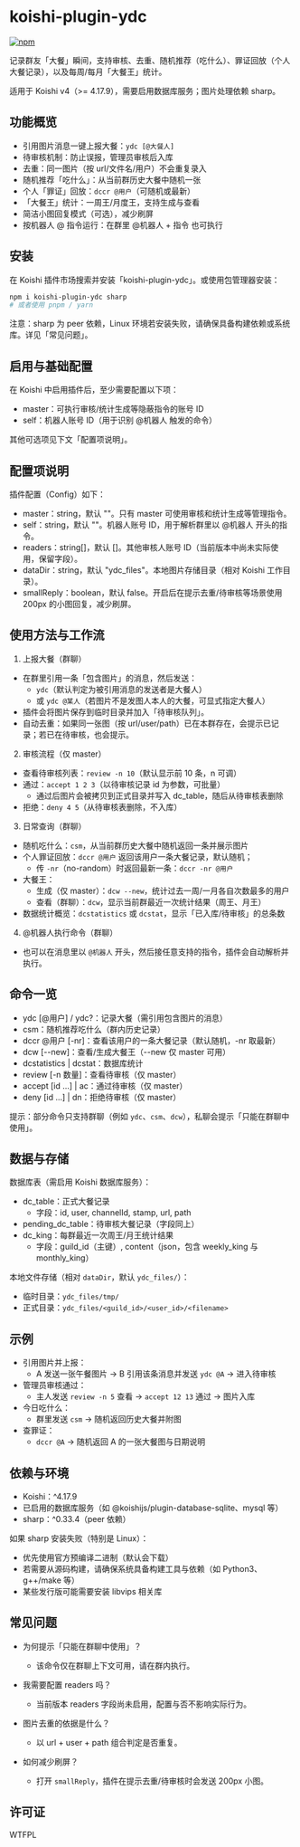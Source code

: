 # koishi-plugin-ydc

[![npm](https://img.shields.io/npm/v/koishi-plugin-ydc?style=flat-square)](https://www.npmjs.com/package/koishi-plugin-ydc)

记录群友「大餐」瞬间，支持审核、去重、随机推荐（吃什么）、罪证回放（个人大餐记录），以及每周/每月「大餐王」统计。

适用于 Koishi v4（>= 4.17.9），需要启用数据库服务；图片处理依赖 sharp。

## 功能概览

- 引用图片消息一键上报大餐：`ydc [@大餐人]`
- 待审核机制：防止误报，管理员审核后入库
- 去重：同一图片（按 url/文件名/用户）不会重复录入
- 随机推荐「吃什么」：从当前群历史大餐中随机一张
- 个人「罪证」回放：`dccr @用户`（可随机或最新）
- 「大餐王」统计：一周王/月度王，支持生成与查看
- 简洁小图回复模式（可选），减少刷屏
- 按机器人 @ 指令运行：在群里 @机器人 + 指令 也可执行

## 安装

在 Koishi 插件市场搜索并安装「koishi-plugin-ydc」。或使用包管理器安装：

```bash
npm i koishi-plugin-ydc sharp
# 或者使用 pnpm / yarn
```

注意：sharp 为 peer 依赖，Linux 环境若安装失败，请确保具备构建依赖或系统库。详见「常见问题」。

## 启用与基础配置

在 Koishi 中启用插件后，至少需要配置以下项：

- master：可执行审核/统计生成等隐蔽指令的账号 ID
- self：机器人账号 ID（用于识别 @机器人 触发的命令）

其他可选项见下文「配置项说明」。

## 配置项说明

插件配置（Config）如下：

- master：string，默认 ""。只有 master 可使用审核和统计生成等管理指令。
- self：string，默认 ""。机器人账号 ID，用于解析群里以 @机器人 开头的指令。
- readers：string[]，默认 []。其他审核人账号 ID（当前版本中尚未实际使用，保留字段）。
- dataDir：string，默认 "ydc_files"。本地图片存储目录（相对 Koishi 工作目录）。
- smallReply：boolean，默认 false。开启后在提示去重/待审核等场景使用 200px 的小图回复，减少刷屏。

## 使用方法与工作流

1) 上报大餐（群聊）

- 在群里引用一条「包含图片」的消息，然后发送：
	- `ydc`（默认判定为被引用消息的发送者是大餐人）
	- 或 `ydc @某人`（若图片不是发图人本人的大餐，可显式指定大餐人）
- 插件会将图片保存到临时目录并加入「待审核队列」。
- 自动去重：如果同一张图（按 url/user/path）已在本群存在，会提示已记录；若已在待审核，也会提示。

2) 审核流程（仅 master）

- 查看待审核列表：`review -n 10`（默认显示前 10 条，n 可调）
- 通过：`accept 1 2 3`（以待审核记录 id 为参数，可批量）
	- 通过后图片会被拷贝到正式目录并写入 dc_table，随后从待审核表删除
- 拒绝：`deny 4 5`（从待审核表删除，不入库）

3) 日常查询（群聊）

- 随机吃什么：`csm`，从当前群历史大餐中随机返回一条并展示图片
- 个人罪证回放：`dccr @用户` 返回该用户一条大餐记录，默认随机；
	- 传 `-nr`（no-random）时返回最新一条：`dccr -nr @用户`
- 大餐王：
	- 生成（仅 master）：`dcw --new`，统计过去一周/一月各自次数最多的用户
	- 查看（群聊）：`dcw`，显示当前群最近一次统计结果（周王、月王）
- 数据统计概览：`dcstatistics` 或 `dcstat`，显示「已入库/待审核」的总条数

4) @机器人执行命令（群聊）

- 也可以在消息里以 `@机器人` 开头，然后接任意支持的指令，插件会自动解析并执行。

## 命令一览

- ydc [@用户] / ydc?：记录大餐（需引用包含图片的消息）
- csm：随机推荐吃什么（群内历史记录）
- dccr @用户 [-nr]：查看该用户的一条大餐记录（默认随机，-nr 取最新）
- dcw [--new]：查看/生成大餐王（--new 仅 master 可用）
- dcstatistics | dcstat：数据库统计
- review [-n 数量]：查看待审核（仅 master）
- accept [id ...] | ac：通过待审核（仅 master）
- deny [id ...] | dn：拒绝待审核（仅 master）

提示：部分命令只支持群聊（例如 `ydc`、`csm`、`dcw`），私聊会提示「只能在群聊中使用」。

## 数据与存储

数据库表（需启用 Koishi 数据库服务）：

- dc_table：正式大餐记录
	- 字段：id, user, channelId, stamp, url, path
- pending_dc_table：待审核大餐记录（字段同上）
- dc_king：每群最近一次周王/月王统计结果
	- 字段：guild_id（主键）, content（json，包含 weekly_king 与 monthly_king）

本地文件存储（相对 `dataDir`，默认 `ydc_files/`）：

- 临时目录：`ydc_files/tmp/`
- 正式目录：`ydc_files/<guild_id>/<user_id>/<filename>`

## 示例

- 引用图片并上报：
	- A 发送一张午餐图片 → B 引用该条消息并发送 `ydc @A` → 进入待审核
- 管理员审核通过：
	- 主人发送 `review -n 5` 查看 → `accept 12 13` 通过 → 图片入库
- 今日吃什么：
	- 群里发送 `csm` → 随机返回历史大餐并附图
- 查罪证：
	- `dccr @A` → 随机返回 A 的一张大餐图与日期说明

## 依赖与环境

- Koishi：^4.17.9
- 已启用的数据库服务（如 @koishijs/plugin-database-sqlite、mysql 等）
- sharp：^0.33.4（peer 依赖）

如果 sharp 安装失败（特别是 Linux）：

- 优先使用官方预编译二进制（默认会下载）
- 若需要从源码构建，请确保系统具备构建工具与依赖（如 Python3、g++/make 等）
- 某些发行版可能需要安装 libvips 相关库

## 常见问题

- 为何提示「只能在群聊中使用」？
	- 该命令仅在群聊上下文可用，请在群内执行。

- 我需要配置 readers 吗？
	- 当前版本 readers 字段尚未启用，配置与否不影响实际行为。

- 图片去重的依据是什么？
	- 以 url + user + path 组合判定是否重复。

- 如何减少刷屏？
	- 打开 `smallReply`，插件在提示去重/待审核时会发送 200px 小图。

## 许可证

WTFPL

